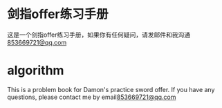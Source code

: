 # 剑指offer练习手册 
这是一个剑指offer练习手册，如果你有任何疑问，请发邮件和我沟通<853669721@qq.com>

# algorithm
This is a problem book for Damon's practice sword offer. If you have any questions, please contact me by email<853669721@qq.com>